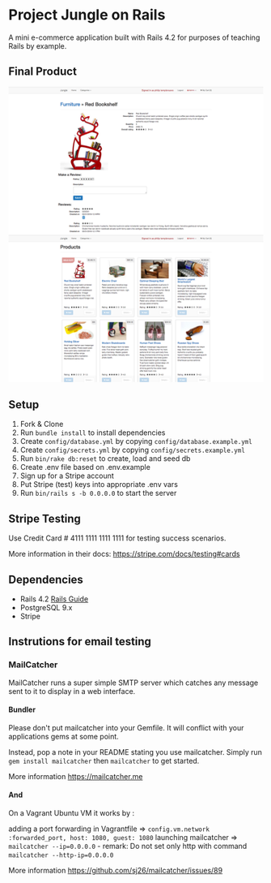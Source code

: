 # Project Jungle on Rails

A mini e-commerce application built with Rails 4.2 for purposes of teaching Rails by example.

## Final Product

![Showing products catalog view](https://github.com/louiephilip22/jungle-rails/blob/826a6cf4e0fcf5d744be0fca96f4940210166760/docs/screenshot.png)
![Showing product and reviews view](https://github.com/louiephilip22/jungle-rails/blob/826a6cf4e0fcf5d744be0fca96f4940210166760/docs/screenshot2.png)

## Setup

1. Fork & Clone
2. Run `bundle install` to install dependencies
3. Create `config/database.yml` by copying `config/database.example.yml`
4. Create `config/secrets.yml` by copying `config/secrets.example.yml`
5. Run `bin/rake db:reset` to create, load and seed db
6. Create .env file based on .env.example
7. Sign up for a Stripe account
8. Put Stripe (test) keys into appropriate .env vars
9. Run `bin/rails s -b 0.0.0.0` to start the server

## Stripe Testing

Use Credit Card # 4111 1111 1111 1111 for testing success scenarios.

More information in their docs: <https://stripe.com/docs/testing#cards>

## Dependencies

* Rails 4.2 [Rails Guide](http://guides.rubyonrails.org/v4.2/)
* PostgreSQL 9.x
* Stripe

## Instrutions for email testing

### MailCatcher

MailCatcher runs a super simple SMTP server which catches any message sent to it to display in a web interface.

#### Bundler

Please don't put mailcatcher into your Gemfile. It will conflict with your applications gems at some point.

Instead, pop a note in your README stating you use mailcatcher. Simply run `gem install mailcatcher` then `mailcatcher` to get started.

More information <https://mailcatcher.me>

#### And

On a Vagrant Ubuntu VM it works by :

adding a port forwarding in Vagrantfile
=> `config.vm.network :forwarded_port, host: 1080, guest: 1080`
launching mailcatcher
=> `mailcatcher --ip=0.0.0.0` - remark: Do not set only http with command `mailcatcher --http-ip=0.0.0.0`

More information <https://github.com/sj26/mailcatcher/issues/89>
